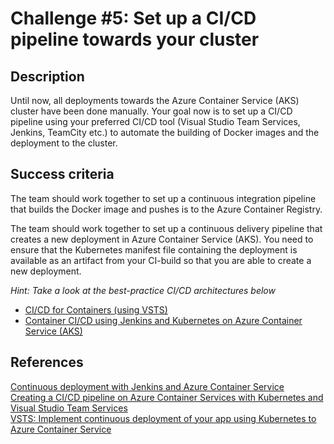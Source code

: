 # Challenge #5: Set up a CI/CD pipeline towards your cluster

## Description

Until now, all deployments towards the Azure Container Service (AKS) cluster have been done manually. Your goal now is to set up a CI/CD pipeline using your preferred CI/CD tool (Visual Studio Team Services, Jenkins, TeamCity etc.) to automate the building of Docker images and the deployment to the cluster. 

## Success criteria

The team should work together to set up a continuous integration pipeline that builds the Docker image and pushes is to the Azure Container Registry. 

The team should work together to set up a continuous delivery pipeline that creates a new deployment in Azure Container Service (AKS). You need to ensure that the Kubernetes manifest file containing the deployment is available as an artifact from your CI-build so that you are able to create a new deployment.  

_Hint: Take a look at the best-practice CI/CD architectures below_   
- [CI/CD for Containers (using VSTS)](https://azure.microsoft.com/en-us/solutions/architecture/cicd-for-containers/)   
- [Container CI/CD using Jenkins and Kubernetes on Azure Container Service (AKS)](https://azure.microsoft.com/en-us/solutions/architecture/container-cicd-using-jenkins-and-kubernetes-on-azure-container-service/)

## References

[Continuous deployment with Jenkins and Azure Container Service](https://docs.microsoft.com/en-us/azure/aks/jenkins-continuous-deployment)  
[Creating a CI/CD pipeline on Azure Container Services with Kubernetes and Visual Studio Team Services](https://dgkanatsios.com/2017/05/29/creating-a-cicd-pipeline-on-azure-container-services-with-kubernetes-and-visual-studio-team-services/)  
[VSTS: Implement continuous deployment of your app using Kubernetes to Azure Container Service](https://docs.microsoft.com/en-us/vsts/build-release/apps/cd/azure/deploy-container-kubernetes)


